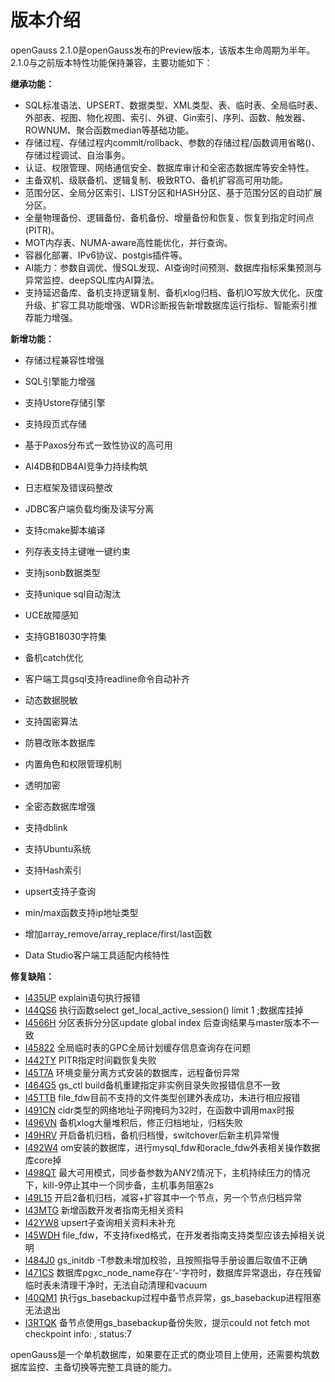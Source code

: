 # 版本介绍<a name="ZH-CN_TOPIC_0000001208538395"></a>

openGauss 2.1.0是openGauss发布的Preview版本，该版本生命周期为半年。2.1.0与之前版本特性功能保持兼容，主要功能如下：

**继承功能：**

-   SQL标准语法、UPSERT、数据类型、XML类型、表、临时表、全局临时表、外部表、视图、物化视图、索引、外键、Gin索引、序列、函数、触发器、ROWNUM、聚合函数median等基础功能。
-   存储过程、存储过程内commit/rollback、参数的存储过程/函数调用省略\(\)、存储过程调试、自治事务。
-   认证、权限管理、网络通信安全、数据库审计和全密态数据库等安全特性。
-   主备双机、级联备机、逻辑复制、极致RTO、备机扩容高可用功能。
-   范围分区、全局分区索引、LIST分区和HASH分区、基于范围分区的自动扩展分区。
-   全量物理备份、逻辑备份、备机备份、增量备份和恢复、恢复到指定时间点\(PITR\)。
-   MOT内存表、NUMA-aware高性能优化，并行查询。
-   容器化部署、IPv6协议、postgis插件等。
-   AI能力：参数自调优、慢SQL发现、AI查询时间预测、数据库指标采集预测与异常监控、deepSQL库内AI算法。
-   支持延迟备库、备机支持逻辑复制、备机xlog归档、备机IO写放大优化、灰度升级、扩容工具功能增强、WDR诊断报告新增数据库运行指标、智能索引推荐能力增强。

**新增功能：**

-   存储过程兼容性增强
-   SQL引擎能力增强

-   支持Ustore存储引擎
-   支持段页式存储
-   基于Paxos分布式一致性协议的高可用
-   AI4DB和DB4AI竞争力持续构筑
-   日志框架及错误码整改
-   JDBC客户端负载均衡及读写分离
-   支持cmake脚本编译
-   列存表支持主键唯一键约束
-   支持jsonb数据类型
-   支持unique sql自动淘汰
-   UCE故障感知
-   支持GB18030字符集
-   备机catch优化
-   客户端工具gsql支持readline命令自动补齐
-   动态数据脱敏
-   支持国密算法
-   防篡改账本数据库
-   内置角色和权限管理机制
-   透明加密
-   全密态数据库增强
-   支持dblink
-   支持Ubuntu系统
-   支持Hash索引
-   upsert支持子查询
-   min/max函数支持ip地址类型
-   增加array\_remove/array\_replace/first/last函数
-   Data Studio客户端工具适配内核特性

**修复缺陷：**

-   [I435UP](https://gitee.com/opengauss/openGauss-server/issues/I435UP)  explain语句执行报错
-   [I44QS6](https://gitee.com/opengauss/openGauss-server/issues/I44QS6)  执行函数select get\_local\_active\_session\(\) limit 1 ;数据库挂掉
-   [I4566H](https://gitee.com/opengauss/openGauss-server/issues/I4566H)  分区表拆分分区update global index 后查询结果与master版本不一致
-   [I45822](https://gitee.com/opengauss/openGauss-server/issues/I45822)   全局临时表的GPC全局计划缓存信息查询存在问题
-   [I442TY](https://gitee.com/opengauss/openGauss-server/issues/I442TY)   PITR指定时间戳恢复失败
-   [I45T7A](https://gitee.com/opengauss/openGauss-server/issues/I45T7A)   环境变量分离方式安装的数据库，远程备份异常
-   [I464G5](https://gitee.com/opengauss/openGauss-server/issues/I464G5)   gs\_ctl build备机重建指定非实例目录失败报错信息不一致
-   [I45TTB](https://gitee.com/opengauss/openGauss-server/issues/I45TTB)    file\_fdw目前不支持的文件类型创建外表成功，未进行相应报错
-   [I491CN](https://gitee.com/opengauss/openGauss-server/issues/I491CN)   cidr类型的网络地址子网掩码为32时，在函数中调用max时报
-   [I496VN](https://gitee.com/opengauss/openGauss-server/issues/I496VN)   备机xlog大量堆积后，修正归档地址，归档失败
-   [I49HRV](https://gitee.com/opengauss/openGauss-server/issues/I49HRV)   开启备机归档，备机归档慢，switchover后新主机异常慢
-   [I492W4](https://gitee.com/opengauss/openGauss-server/issues/I492W4)   om安装的数据库，进行mysql\_fdw和oracle\_fdw外表相关操作数据库core掉
-   [I498QT](https://gitee.com/opengauss/openGauss-server/issues/I498QT)    最大可用模式，同步备参数为ANY2情况下，主机持续压力的情况下，kill-9停止其中一个同步备，主机事务阻塞2s
-   [I49L15](https://gitee.com/opengauss/openGauss-server/issues/I49L15)     开启2备机归档，减容+扩容其中一个节点，另一个节点归档异常
-   [I43MTG](https://gitee.com/opengauss/openGauss-server/issues/I43MTG)   新增函数开发者指南无相关资料
-   [I42YW8](https://gitee.com/opengauss/openGauss-server/issues/I42YW8)   upsert子查询相关资料未补充
-   [I45WDH](https://gitee.com/opengauss/openGauss-server/issues/I45WDH)  file\_fdw，不支持fixed格式，在开发者指南支持类型应该去掉相关说明
-   [I484J0](https://gitee.com/opengauss/openGauss-server/issues/I484J0)     gs\_initdb -T参数未增加校验，且按照指导手册设置后取值不正确
-   [I471CS](https://gitee.com/opengauss/openGauss-server/issues/I471CS)    数据库pgxc\_node\_name存在‘-’字符时，数据库异常退出，存在残留临时表未清理干净时，无法自动清理和vacuum
-   [I40QM1](https://gitee.com/opengauss/openGauss-server/issues/I40QM1)   执行gs\_basebackup过程中备节点异常，gs\_basebackup进程阻塞无法退出
-   [I3RTQK](https://gitee.com/opengauss/openGauss-server/issues/I3RTQK)    备节点使用gs\_basebackup备份失败，提示could not fetch mot checkpoint info: , status:7

openGauss是一个单机数据库，如果要在正式的商业项目上使用，还需要构筑数据库监控、主备切换等完整工具链的能力。

